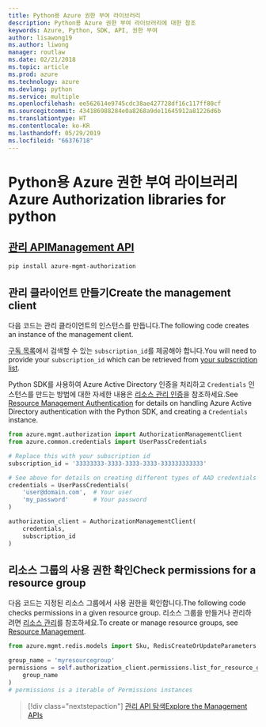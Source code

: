 ```yaml
---
title: Python용 Azure 권한 부여 라이브러리
description: Python용 Azure 권한 부여 라이브러리에 대한 참조
keywords: Azure, Python, SDK, API, 권한 부여
author: lisawong19
ms.author: liwong
manager: routlaw
ms.date: 02/21/2018
ms.topic: article
ms.prod: azure
ms.technology: azure
ms.devlang: python
ms.service: multiple
ms.openlocfilehash: ee562614e9745cdc38ae427728df16c117ff80cf
ms.sourcegitcommit: 434186988284e0a8268a9de11645912a81226d6b
ms.translationtype: HT
ms.contentlocale: ko-KR
ms.lasthandoff: 05/29/2019
ms.locfileid: "66376718"
---
```

# <a name="azure-authorization-libraries-for-python"></a><span data-ttu-id="f6aaf-104">Python용 Azure 권한 부여 라이브러리</span><span class="sxs-lookup"><span data-stu-id="f6aaf-104">Azure Authorization libraries for python</span></span>

## <a name="management-apipythonapioverviewazureauthorizationmanagement"></a>[<span data-ttu-id="f6aaf-105">관리 API</span><span class="sxs-lookup"><span data-stu-id="f6aaf-105">Management API</span></span>](/python/api/overview/azure/authorization/management)

```bash
pip install azure-mgmt-authorization
```

## <a name="create-the-management-client"></a><span data-ttu-id="f6aaf-106">관리 클라이언트 만들기</span><span class="sxs-lookup"><span data-stu-id="f6aaf-106">Create the management client</span></span>

<span data-ttu-id="f6aaf-107">다음 코드는 관리 클라이언트의 인스턴스를 만듭니다.</span><span class="sxs-lookup"><span data-stu-id="f6aaf-107">The following code creates an instance of the management client.</span></span>

<span data-ttu-id="f6aaf-108">[구독 목록](https://manage.windowsazure.com/#Workspaces/AdminTasks/SubscriptionMapping)에서 검색할 수 있는 ``subscription_id``를 제공해야 합니다.</span><span class="sxs-lookup"><span data-stu-id="f6aaf-108">You will need to provide your ``subscription_id`` which can be retrieved from [your subscription list](https://manage.windowsazure.com/#Workspaces/AdminTasks/SubscriptionMapping).</span></span>

<span data-ttu-id="f6aaf-109">Python SDK를 사용하여 Azure Active Directory 인증을 처리하고 ``Credentials`` 인스턴스를 만드는 방법에 대한 자세한 내용은 [리소스 관리 인증](/python/azure/python-sdk-azure-authenticate)을 참조하세요.</span><span class="sxs-lookup"><span data-stu-id="f6aaf-109">See [Resource Management Authentication](/python/azure/python-sdk-azure-authenticate) for details on handling Azure Active Directory authentication with the Python SDK, and creating a ``Credentials`` instance.</span></span>

```python
from azure.mgmt.authorization import AuthorizationManagementClient
from azure.common.credentials import UserPassCredentials

# Replace this with your subscription id
subscription_id = '33333333-3333-3333-3333-333333333333'

# See above for details on creating different types of AAD credentials
credentials = UserPassCredentials(
    'user@domain.com',  # Your user
    'my_password'       # Your password
)

authorization_client = AuthorizationManagementClient(
    credentials,
    subscription_id
)
```

## <a name="check-permissions-for-a-resource-group"></a><span data-ttu-id="f6aaf-110">리소스 그룹의 사용 권한 확인</span><span class="sxs-lookup"><span data-stu-id="f6aaf-110">Check permissions for a resource group</span></span>

<span data-ttu-id="f6aaf-111">다음 코드는 지정된 리소스 그룹에서 사용 권한을 확인합니다.</span><span class="sxs-lookup"><span data-stu-id="f6aaf-111">The following code checks permissions in a given resource group.</span></span> <span data-ttu-id="f6aaf-112">리소스 그룹을 만들거나 관리하려면 [리소스 관리](/python/api/overview/azure/azure.mgmt.resource)를 참조하세요.</span><span class="sxs-lookup"><span data-stu-id="f6aaf-112">To create or manage resource groups, see [Resource Management](/python/api/overview/azure/azure.mgmt.resource).</span></span>

```python
from azure.mgmt.redis.models import Sku, RedisCreateOrUpdateParameters

group_name = 'myresourcegroup'
permissions = self.authorization_client.permissions.list_for_resource_group(
    group_name
)
# permissions is a iterable of Permissions instances
```

> [!div class="nextstepaction"]
> [<span data-ttu-id="f6aaf-113">관리 API 탐색</span><span class="sxs-lookup"><span data-stu-id="f6aaf-113">Explore the Management APIs</span></span>](/python/api/overview/azure/authorization/management)
